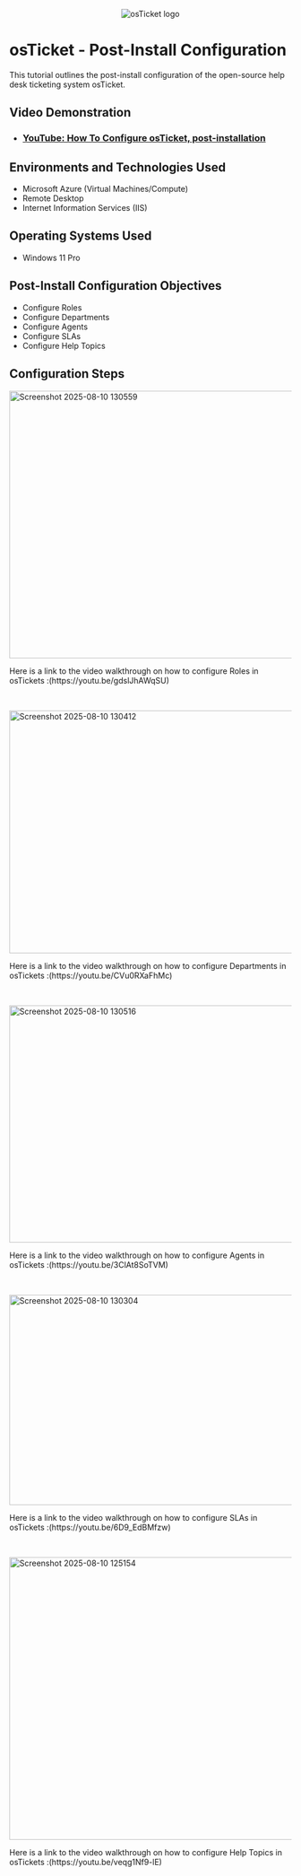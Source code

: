 <p align="center">
<img src="https://i.imgur.com/Clzj7Xs.png" alt="osTicket logo"/>
</p>

<h1>osTicket - Post-Install Configuration</h1>
This tutorial outlines the post-install configuration of the open-source help desk ticketing system osTicket.<br />


<h2>Video Demonstration</h2>

- ### [YouTube: How To Configure osTicket, post-installation](https://www.youtube.com)

<h2>Environments and Technologies Used</h2>

- Microsoft Azure (Virtual Machines/Compute)
- Remote Desktop
- Internet Information Services (IIS)

<h2>Operating Systems Used </h2>

- Windows 11 Pro

<h2>Post-Install Configuration Objectives</h2>

- Configure Roles
- Configure Departments
- Configure Agents
- Configure SLAs
- Configure Help Topics

<h2>Configuration Steps</h2>

<p>
<img width="1167" height="477" alt="Screenshot 2025-08-10 130559" src="https://github.com/user-attachments/assets/e6cfe33d-04dc-4b22-9374-5874e6a92e07" />
</p>
<p>
Here is a link to the video walkthrough on how to configure Roles in osTickets :(https://youtu.be/gdslJhAWqSU)
</p>
<br />

<p>
<img width="1178" height="433" alt="Screenshot 2025-08-10 130412" src="https://github.com/user-attachments/assets/4818a0c9-04fa-4189-9f14-6ac6d4970e60" />
</p>
<p>
Here is a link to the video walkthrough on how to configure Departments in osTickets :(https://youtu.be/CVu0RXaFhMc)
</p>
<br />

<p>
<img width="1179" height="423" alt="Screenshot 2025-08-10 130516" src="https://github.com/user-attachments/assets/253ae265-cf34-4d98-a7eb-63d1e2708a12" />
</p>
<p>
Here is a link to the video walkthrough on how to configure Agents in osTickets :(https://youtu.be/3ClAt8SoTVM)
</p>
<br />

<p>
<img width="1176" height="375" alt="Screenshot 2025-08-10 130304" src="https://github.com/user-attachments/assets/1539d23a-4992-4b10-88f4-1b99b5fab6c9" />
</p>
<p>
Here is a link to the video walkthrough on how to configure SLAs in osTickets :(https://youtu.be/6D9_EdBMfzw)
</p>
<br />

<p>
<img width="1150" height="504" alt="Screenshot 2025-08-10 125154" src="https://github.com/user-attachments/assets/999a9252-7a37-4f79-8650-6a2c551005d8" />
<p>
Here is a link to the video walkthrough on how to configure Help Topics in osTickets :(https://youtu.be/veqg1Nf9-lE)
</p>
<br />

